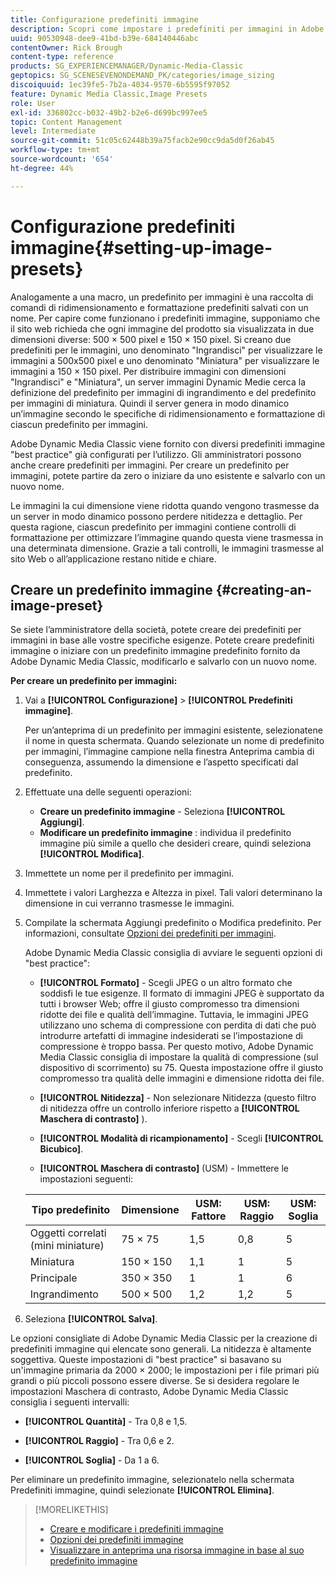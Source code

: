 ```yaml
---
title: Configurazione predefiniti immagine
description: Scopri come impostare i predefiniti per immagini in Adobe Dynamic Media Classic.
uuid: 90530948-dee9-41bd-b39e-684140446abc
contentOwner: Rick Brough
content-type: reference
products: SG_EXPERIENCEMANAGER/Dynamic-Media-Classic
geptopics: SG_SCENESEVENONDEMAND_PK/categories/image_sizing
discoiquuid: 1ec39fe5-7b2a-4034-9570-6b5595f97052
feature: Dynamic Media Classic,Image Presets
role: User
exl-id: 336802cc-b032-49b2-b2e6-d699bc997ee5
topic: Content Management
level: Intermediate
source-git-commit: 51c05c62448b39a75facb2e90cc9da5d0f26ab45
workflow-type: tm+mt
source-wordcount: '654'
ht-degree: 44%

---
```


# Configurazione predefiniti immagine{#setting-up-image-presets}

Analogamente a una macro, un predefinito per immagini è una raccolta di comandi di ridimensionamento e formattazione predefiniti salvati con un nome. Per capire come funzionano i predefiniti immagine, supponiamo che il sito web richieda che ogni immagine del prodotto sia visualizzata in due dimensioni diverse: 500 × 500 pixel e 150 × 150 pixel. Si creano due predefiniti per le immagini, uno denominato &quot;Ingrandisci&quot; per visualizzare le immagini a 500x500 pixel e uno denominato &quot;Miniatura&quot; per visualizzare le immagini a 150 × 150 pixel. Per distribuire immagini con dimensioni &quot;Ingrandisci&quot; e &quot;Miniatura&quot;, un server immagini Dynamic Medie cerca la definizione del predefinito per immagini di ingrandimento e del predefinito per immagini di miniatura. Quindi il server genera in modo dinamico un’immagine secondo le specifiche di ridimensionamento e formattazione di ciascun predefinito per immagini.

Adobe Dynamic Media Classic viene fornito con diversi predefiniti immagine &quot;best practice&quot; già configurati per l’utilizzo. Gli amministratori possono anche creare predefiniti per immagini. Per creare un predefinito per immagini, potete partire da zero o iniziare da uno esistente e salvarlo con un nuovo nome.

Le immagini la cui dimensione viene ridotta quando vengono trasmesse da un server in modo dinamico possono perdere nitidezza e dettaglio. Per questa ragione, ciascun predefinito per immagini contiene controlli di formattazione per ottimizzare l’immagine quando questa viene trasmessa in una determinata dimensione. Grazie a tali controlli, le immagini trasmesse al sito Web o all’applicazione restano nitide e chiare.

## Creare un predefinito immagine {#creating-an-image-preset}

Se siete l’amministratore della società, potete creare dei predefiniti per immagini in base alle vostre specifiche esigenze. Potete creare predefiniti immagine o iniziare con un predefinito immagine predefinito fornito da Adobe Dynamic Media Classic, modificarlo e salvarlo con un nuovo nome.

**Per creare un predefinito per immagini:**

1. Vai a **[!UICONTROL Configurazione]** > **[!UICONTROL Predefiniti immagine]**.

   Per un’anteprima di un predefinito per immagini esistente, selezionatene il nome in questa schermata. Quando selezionate un nome di predefinito per immagini, l’immagine campione nella finestra Anteprima cambia di conseguenza, assumendo la dimensione e l’aspetto specificati dal predefinito.

1. Effettuate una delle seguenti operazioni:

   * **Creare un predefinito immagine** - Seleziona **[!UICONTROL Aggiungi]**.
   * **Modificare un predefinito immagine** : individua il predefinito immagine più simile a quello che desideri creare, quindi seleziona **[!UICONTROL Modifica]**.

1. Immettete un nome per il predefinito per immagini.
1. Immettete i valori Larghezza e Altezza in pixel. Tali valori determinano la dimensione in cui verranno trasmesse le immagini.
1. Compilate la schermata Aggiungi predefinito o Modifica predefinito. Per informazioni, consultate [Opzioni dei predefiniti per immagini](application-setup.md#image_preset_options).

   Adobe Dynamic Media Classic consiglia di avviare le seguenti opzioni di &quot;best practice&quot;:

   * **[!UICONTROL Formato]** - Scegli JPEG o un altro formato che soddisfi le tue esigenze. Il formato di immagini JPEG è supportato da tutti i browser Web; offre il giusto compromesso tra dimensioni ridotte dei file e qualità dell’immagine. Tuttavia, le immagini JPEG utilizzano uno schema di compressione con perdita di dati che può introdurre artefatti di immagine indesiderati se l’impostazione di compressione è troppo bassa. Per questo motivo, Adobe Dynamic Media Classic consiglia di impostare la qualità di compressione (sul dispositivo di scorrimento) su 75. Questa impostazione offre il giusto compromesso tra qualità delle immagini e dimensione ridotta dei file.

   * **[!UICONTROL Nitidezza]** - Non selezionare Nitidezza (questo filtro di nitidezza offre un controllo inferiore rispetto a **[!UICONTROL Maschera di contrasto]** ).

   * **[!UICONTROL Modalità di ricampionamento]** - Scegli **[!UICONTROL Bicubico]**.

   * **[!UICONTROL Maschera di contrasto]** (USM) - Immettere le impostazioni seguenti:

   | Tipo predefinito | Dimensione | USM: Fattore | USM: Raggio | USM: Soglia |
   | --- | --- | --- | --- | --- |
   | Oggetti correlati (mini miniature) | 75 × 75 | 1,5 | 0,8 | 5 |
   | Miniatura | 150 × 150 | 1,1 | 1 | 5 |
   | Principale | 350 × 350 | 1 | 1 | 6 |
   | Ingrandimento | 500 × 500 | 1,2 | 1,2 | 5 |

1. Seleziona **[!UICONTROL Salva]**.

Le opzioni consigliate di Adobe Dynamic Media Classic per la creazione di predefiniti immagine qui elencate sono generali. La nitidezza è altamente soggettiva. Queste impostazioni di &quot;best practice&quot; si basavano su un&#39;immagine primaria da 2000 × 2000; le impostazioni per i file primari più grandi o più piccoli possono essere diverse. Se si desidera regolare le impostazioni Maschera di contrasto, Adobe Dynamic Media Classic consiglia i seguenti intervalli:

* **[!UICONTROL Quantità]** - Tra 0,8 e 1,5.

* **[!UICONTROL Raggio]** - Tra 0,6 e 2.

* **[!UICONTROL Soglia]** - Da 1 a 6.

Per eliminare un predefinito immagine, selezionatelo nella schermata Predefiniti immagine, quindi selezionate **[!UICONTROL Elimina]**.

>[!MORELIKETHIS]
>
>* [Creare e modificare i predefiniti immagine](application-setup.md#creating_and_editing_image_presets)
>* [Opzioni dei predefiniti immagine](application-setup.md#image_preset_options)
>* [Visualizzare in anteprima una risorsa immagine in base al suo predefinito immagine](previewing-asset.md#previewing_an_image_asset_based_on_its_image_preset)
